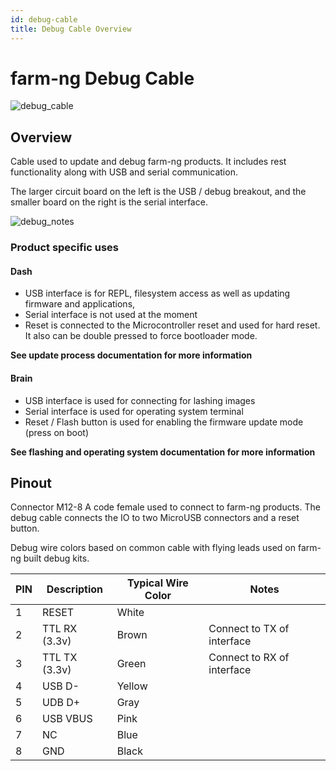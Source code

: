 ```yaml
---
id: debug-cable
title: Debug Cable Overview
---
```


# farm-ng Debug Cable

![debug_cable](https://user-images.githubusercontent.com/53625197/187536591-042b7f19-c587-45d3-9079-74ec05d77b6e.jpeg)

## Overview

Cable used to update and debug farm-ng products. It includes rest functionality along with USB and serial communication.

The larger circuit board on the left is the USB / debug breakout, and the smaller board on the right is the serial interface.

![debug_notes](https://user-images.githubusercontent.com/53625197/187536636-64878c45-0d4e-4275-b8b1-7c0b9dd9254f.jpeg)

### Product specific uses

#### Dash

- USB interface is for REPL, filesystem access as well as updating firmware and applications,
- Serial interface is not used at the moment
- Reset is connected to the Microcontroller reset and used for hard reset. It also can be double pressed to force bootloader mode.

**See update process documentation for more information**

#### Brain

- USB interface is used for connecting for lashing images
- Serial interface is used for operating system terminal
- Reset / Flash button is used for enabling the firmware update mode (press on boot)

**See flashing and operating system documentation for more information**

## Pinout

Connector M12-8 A code female used to connect to farm-ng products. The debug cable connects the IO to two MicroUSB connectors and a reset button.

Debug wire colors based on common cable with flying leads used on farm-ng built debug kits.

| PIN | Description   | Typical Wire Color | Notes                      |
| --- | ------------- | ------------------ | -------------------------- |
| 1   | RESET         | White              |                            |
| 2   | TTL RX (3.3v) | Brown              | Connect to TX of interface |
| 3   | TTL TX (3.3v) | Green              | Connect to RX of interface |
| 4   | USB D-        | Yellow             |                            |
| 5   | UDB D+        | Gray               |                            |
| 6   | USB VBUS      | Pink               |                            |
| 7   | NC            | Blue               |                            |
| 8   | GND           | Black              |                            |
